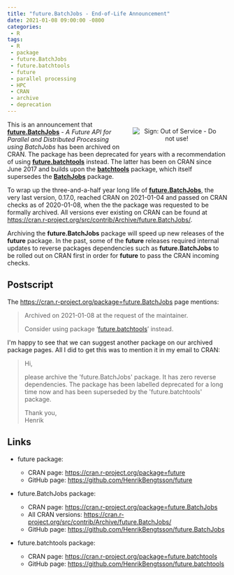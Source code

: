```yaml
---
title: "future.BatchJobs - End-of-Life Announcement"
date: 2021-01-08 09:00:00 -0800
categories:
 - R
tags:
 - R
 - package
 - future.BatchJobs
 - future.batchtools
 - future
 - parallel processing
 - HPC
 - CRAN
 - archive
 - deprecation
---
```


<div style="width: 40%; margin: 2ex; float: right;"/>
 <center>
   <img src="/post/sign_out_of_service_do_not_use.png" alt="Sign: Out of Service - Do not use!"/>
 </center>
</div>

This is an announcement that **[future.BatchJobs]** - _A Future API for Parallel and Distributed Processing using BatchJobs_ has been archived on CRAN.  The package has been deprecated for years with a recommendation of using **[future.batchtools]** instead.  The latter has been on CRAN since June 2017 and builds upon the **[batchtools]** package, which itself supersedes the **[BatchJobs]** package.

To wrap up the three-and-a-half year long life of **[future.BatchJobs]**, the very last version, 0.17.0, reached CRAN on 2021-01-04 and passed on CRAN checks as of 2020-01-08, when the the package was requested to be formally archived.  All versions ever existing on CRAN can be found at <https://cran.r-project.org/src/contrib/Archive/future.BatchJobs/>.

Archiving the **future.BatchJobs** package will speed up new releases of the **future** package.  In the past, some of the **future** releases required internal updates to reverse packages dependencies such as **future.BatchJobs** to be rolled out on CRAN first in order for **future** to pass the CRAN incoming checks.


## Postscript

The <https://cran.r-project.org/package=future.BatchJobs> page mentions:

> Archived on 2021-01-08 at the request of the maintainer.
>
> Consider using package ‘[future.batchtools]’ instead.

I'm happy to see that we can suggest another package on our archived package pages.  All I did to get this was to mention it in my email to CRAN:

> Hi,
> 
> please archive the 'future.BatchJobs' package. It has zero reverse dependencies.
> The package has been labelled deprecated for a long time now and has been superseded by the 'future.batchtools' package.
>
> Thank you,  
> Henrik



## Links

* future package:
  - CRAN page: https://cran.r-project.org/package=future
  - GitHub page: https://github.com/HenrikBengtsson/future

* future.BatchJobs package:
  - CRAN page: https://cran.r-project.org/package=future.BatchJobs
  - All CRAN versions: https://cran.r-project.org/src/contrib/Archive/future.BatchJobs/
  - GitHub page: https://github.com/HenrikBengtsson/future.BatchJobs

* future.batchtools package:
  - CRAN page: https://cran.r-project.org/package=future.batchtools
  - GitHub page: https://github.com/HenrikBengtsson/future.batchtools


[BatchJobs]: https://cran.r-project.org/package=BatchJobs
[batchtools]: https://cran.r-project.org/package=batchtools
[future]: https://cran.r-project.org/package=future
[future.BatchJobs]: https://cran.r-project.org/package=future.BatchJobs
[future.batchtools]: https://cran.r-project.org/package=future.batchtools

